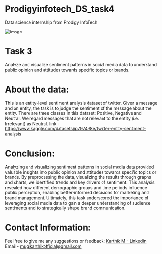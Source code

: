 # Prodigyinfotech_DS_task4
Data science internship from Prodigy InfoTech

![image](https://github.com/MugiKarthik/Prodigyinfotech_DS_task4/assets/159174033/f3423870-c978-4ed5-9730-ce7e2b71c127)

# Task 3
Analyze and visualize sentiment patterns in social media data to understand public opinion and attitudes towards specific topics or brands.

# About the data:
This is an entity-level sentiment analysis dataset of twitter. Given a message and an entity, the task is to judge the sentiment of the message about the entity. There are three classes in this dataset: Positive, Negative and Neutral. We regard messages that are not relevant to the entity (i.e. Irrelevant) as Neutral.
link - https://www.kaggle.com/datasets/jp797498e/twitter-entity-sentiment-analysis

# Conclusion:
Analyzing and visualizing sentiment patterns in social media data provided valuable insights into public opinion and attitudes towards specific topics or brands. By preprocessing the data, visualizing the results through graphs and charts, we identified trends and key drivers of sentiment. This analysis revealed how different demographic groups and time periods influence public perception, enabling better-informed decisions for marketing and brand management. Ultimately, this task underscored the importance of leveraging social media data to gain a deeper understanding of audience sentiments and to strategically shape brand communication.

# Contact Information:
Feel free to give me any suggestions or feedback: 
[Karthik M - Linkedin](https://www.linkedin.com/in/karthik-m-97b759202/)
Email - mugikarthikofficial@gmail.com
